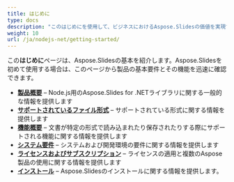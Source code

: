 ```yaml
---
title: はじめに
type: docs
description: "このはじめにを使用して、ビジネスにおけるAspose.Slidesの価値を実現するための.NETの基本を通じてNode.js用のAspose.Slidesを開始してください。"
weight: 10
url: /ja/nodejs-net/getting-started/
---
```


この**はじめに**ページは、Aspose.Slidesの基本を紹介します。Aspose.Slidesを初めて使用する場合は、このページから製品の基本要件とその機能を迅速に確認できます。

- [**製品概要**](/slides/ja/nodejs-net/product-overview/) – Node.js用のAspose.Slides for .NETライブラリに関する一般的な情報を提供します
- [**サポートされているファイル形式**](/slides/ja/nodejs-net/supported-file-formats/) – サポートされている形式に関する情報を提供します
- [**機能概要**](/slides/ja/nodejs-net/features-overview/) – 文書が特定の形式で読み込まれたり保存されたりする際にサポートされる機能に関する情報を提供します
- [**システム要件**](/slides/ja/nodejs-net/system-requirements/) – システムおよび開発環境の要件に関する情報を提供します
- [**ライセンスおよびサブスクリプション**](/slides/ja/nodejs-net/licensing) – ライセンスの適用と複数のAspose製品の使用に関する情報を提供します
- [**インストール**](/slides/ja/nodejs-net/installation/) – Aspose.Slidesのインストールに関する情報を提供します。